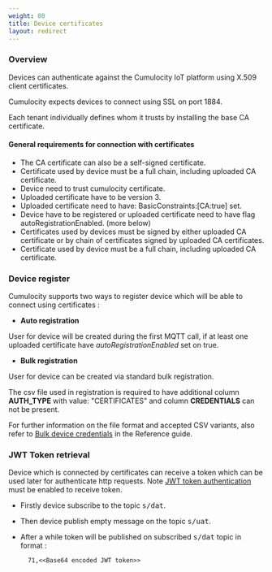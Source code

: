```yaml
---
weight: 80
title: Device certificates
layout: redirect
---
```


### Overview
Devices can authenticate against the Cumulocity IoT platform using X.509 client certificates.
 
Cumulocity expects devices to connect using SSL on port 1884.

Each tenant individually defines whom it trusts by installing the base CA certificate. 

#### General requirements for connection with certificates

* The CA certificate can also be a self-signed certificate.
* Certificate used by device must be a full chain, including uploaded CA certificate.
* Device need to trust cumulocity certificate.
* Uploaded certificate have to be version 3.
* Uploaded certificate need to have: BasicConstraints:[CA:true] set.
* Device have to be registered or uploaded certificate need to have flag autoRegistrationEnabled. (more below)
* Certificates used by devices must be signed by either uploaded CA certificate or by chain of certificates signed by uploaded CA certificates.
* Certificate used by device must be a full chain, including uploaded CA certificate.

### Device register

Cumulocity supports two ways to register device which will be able to connect using certificates :

* **Auto registration**

User for device will be created during the first MQTT call, if at least one uploaded certificate  have _autoRegistrationEnabled_ set on true.
* **Bulk registration**

User for device can be created via standard bulk registration.
 
The csv file used in registration is required to have additional column **AUTH_TYPE** with value: "CERTIFICATES" and column **CREDENTIALS**  can not be present.

For further information on the file format and accepted CSV variants, also refer to
[Bulk device credentials](/reference/device-credentials/#bulk-device-credentials) in the Reference guide.

### JWT Token retrieval

Device which is connected by certificates can receive a token which can be used later for authenticate http requests. Note [JWT token authentication](/reference/rest-implementation/#http-usage) must be enabled to receive token.


* Firstly device subscribe to the topic  <kbd>s/dat</kbd>.
* Then device publish empty message on the topic  <kbd>s/uat</kbd>.
* After a while token will be published on subscribed  <kbd>s/dat</kbd> topic in format :

	    71,<<Base64 encoded JWT token>>
	    
